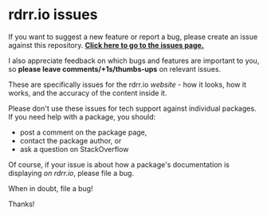 # rdrr.io issues

If you want to suggest a new feature or report a bug, please create an issue against this repository. **[Click here to go to the issues page.](https://github.com/rdrr-io/rdrr-issues/issues)**

I also appreciate feedback on which bugs and features are important to you, so **please leave comments/+1s/thumbs-ups** on relevant issues.

These are specifically issues for the rdrr.io *website* - how it looks, how it works, and the accuracy of the content inside it.

Please don't use these issues for tech support against individual packages. If you need help with a package, you should:

* post a comment on the package page,
* contact the package author, or
* ask a question on StackOverflow

Of course, if your issue is about how a package's documentation is displaying *on rdrr.io*, please file a bug.

When in doubt, file a bug!

Thanks!
